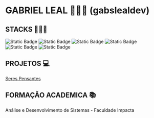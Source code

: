 # GABRIEL LEAL 👨🏾‍🚀 (gabslealdev)

## STACKS 👨🏾‍💻
![Static Badge](https://img.shields.io/badge/SQLSERVER-blue)  ![Static Badge](https://img.shields.io/badge/C#-logo?logo=csharp)  ![Static Badge](https://img.shields.io/badge/HTML-logo?logo=html5)
![Static Badge](https://img.shields.io/badge/CSS-logo?logo=css3) ![Static Badge](https://img.shields.io/badge/JavaScript-logo?logo=javascript) ![Static Badge](https://img.shields.io/badge/Python?logo=python)

## PROJETOS 💻
[Seres Pensantes](https://github.com/gabslealdev/SerPensante) 

## FORMAÇÃO ACADEMICA 📚
Análise e Desenvolvimento de Sistemas - Faculdade Impacta 


